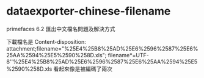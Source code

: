 # dataexporter-chinese-filename
primefaces 6.2 匯出中文檔名問題及解決方式

下載檔名是
Content-disposition: attachment;filename="%25E4%25B8%25AD%25E6%2596%2587%25E6%25AA%2594%25E5%2590%258D.xls"; filename*=UTF-8''%25E4%25B8%25AD%25E6%2596%2587%25E6%25AA%2594%25E5%2590%258D.xls
看起來像是被編碼了兩次